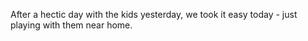 After a hectic day with the kids yesterday, we took it easy today - just playing with them near home.
